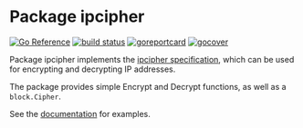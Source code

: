 Package ipcipher
================

[![Go Reference](https://pkg.go.dev/badge/github.com/silkeh/ipcipher.svg)](https://pkg.go.dev/github.com/silkeh/ipcipher)
[![build status](https://travis-ci.org/silkeh/ipcipher.svg?branch=master)](https://travis-ci.org/silkeh/ipcipher)
[![goreportcard](https://goreportcard.com/badge/github.com/silkeh/ipcipher)](https://goreportcard.com/report/github.com/silkeh/ipcipher)
[![gocover](http://gocover.io/_badge/github.com/silkeh/ipcipher)](http://gocover.io/github.com/silkeh/ipcipher)

Package ipcipher implements the [ipcipher specification][],
which can be used for encrypting and decrypting IP addresses.

The package provides simple Encrypt and Decrypt functions, as well as a `block.Cipher`.

See the [documentation][] for examples.

[ipcipher specification]: https://powerdns.org/ipcipher/ipcipher.md.html
[documentation]: https://pkg.go.dev/github.com/silkeh/ipcipher
